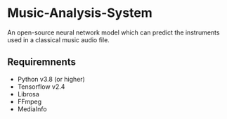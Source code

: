 # Music-Analysis-System

An open-source neural network model which can predict the instruments used in a classical music audio file.

## Requiremnents

- Python v3.8 (or higher)
- Tensorflow v2.4
- Librosa
- FFmpeg
- MediaInfo
